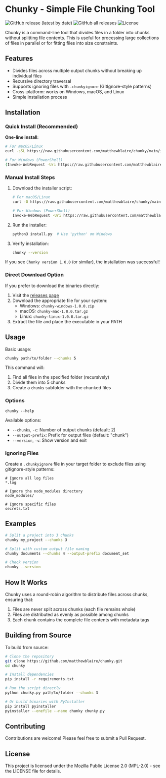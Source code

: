 # Chunky - Simple File Chunking Tool

![GitHub release (latest by date)](https://img.shields.io/github/v/release/matthewblaire/chunky)
![GitHub all releases](https://img.shields.io/github/downloads/matthewblaire/chunky/total)
![License](https://img.shields.io/github/license/matthewblaire/chunky)

Chunky is a command-line tool that divides files in a folder into chunks without splitting file contents. This is useful for processing large collections of files in parallel or for fitting files into size constraints.

## Features

- Divides files across multiple output chunks without breaking up individual files
- Recursive directory traversal
- Supports ignoring files with `.chunkyignore` (GitIgnore-style patterns)
- Cross-platform: works on Windows, macOS, and Linux
- Simple installation process

## Installation

### Quick Install (Recommended)

**One-line install:**

```bash
# For macOS/Linux
curl -sSL https://raw.githubusercontent.com/matthewblaire/chunky/main/install.py | python3

# For Windows (PowerShell)
(Invoke-WebRequest -Uri https://raw.githubusercontent.com/matthewblaire/chunky/main/install.py -UseBasicParsing).Content | python
```

### Manual Install Steps

1. Download the installer script:
   ```bash
   # For macOS/Linux
   curl -O https://raw.githubusercontent.com/matthewblaire/chunky/main/install.py
   
   # For Windows (PowerShell)
   Invoke-WebRequest -Uri https://raw.githubusercontent.com/matthewblaire/chunky/main/install.py -OutFile install.py
   ```

2. Run the installer:
   ```bash
   python3 install.py  # Use 'python' on Windows
   ```

3. Verify installation:
   ```bash
   chunky --version
   ```

If you see `Chunky version 1.0.0` (or similar), the installation was successful!

### Direct Download Option

If you prefer to download the binaries directly:

1. Visit the [releases page](https://github.com/matthewblaire/chunky/releases)
2. Download the appropriate file for your system:
   - Windows: `chunky-windows-1.0.0.zip`
   - macOS: `chunky-mac-1.0.0.tar.gz`
   - Linux: `chunky-linux-1.0.0.tar.gz`
3. Extract the file and place the executable in your PATH

## Usage

Basic usage:

```bash
chunky path/to/folder --chunks 5
```

This command will:
1. Find all files in the specified folder (recursively)
2. Divide them into 5 chunks
3. Create a `chunks` subfolder with the chunked files

### Options

```
chunky --help
```

Available options:
- `--chunks`, `-c`: Number of output chunks (default: 2)
- `--output-prefix`: Prefix for output files (default: "chunk")
- `--version`, `-v`: Show version and exit

### Ignoring Files

Create a `.chunkyignore` file in your target folder to exclude files using gitignore-style patterns:

```
# Ignore all log files
*.log

# Ignore the node_modules directory
node_modules/

# Ignore specific files
secrets.txt
```

## Examples

```bash
# Split a project into 3 chunks
chunky my_project --chunks 3

# Split with custom output file naming
chunky documents --chunks 4 --output-prefix document_set

# Check version
chunky --version
```

## How It Works

Chunky uses a round-robin algorithm to distribute files across chunks, ensuring that:

1. Files are never split across chunks (each file remains whole)
2. Files are distributed as evenly as possible among chunks
3. Each chunk contains the complete file contents with metadata tags

## Building from Source

To build from source:

```bash
# Clone the repository
git clone https://github.com/matthewblaire/chunky.git
cd chunky

# Install dependencies
pip install -r requirements.txt

# Run the script directly
python chunky.py path/to/folder --chunks 3

# Or build binaries with PyInstaller
pip install pyinstaller
pyinstaller --onefile --name chunky chunky.py
```

## Contributing

Contributions are welcome! Please feel free to submit a Pull Request.

## License

This project is licensed under the Mozilla Public License 2.0 (MPL-2.0) - see the LICENSE file for details.